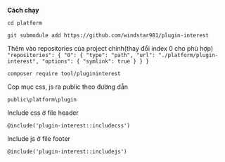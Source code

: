 **Cách chạy** <br>

``cd platform``

``git submodule add https://github.com/windstar981/plugin-interest``

Thêm vào repositories của project chính(thay đổi index 0 cho phù hợp)
``
    "repositories": {
            "0": {
                "type": "path",
                "url": "./platform/plugin-interest",
                "options": {
                    "symlink": true
                }
            }
        }
``

``composer require tool/plugininterest``

Cop mục css, js ra public theo đường dẫn

``public\platform\plugin``

Include css ở file header

``@include('plugin-interest::includecss')``

Include js ở file footer

``@include('plugin-interest::includejs')``
